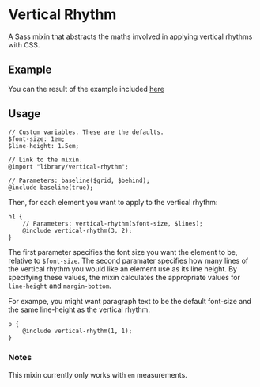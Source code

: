 # Vertical Rhythm

A Sass mixin that abstracts the maths involved in applying vertical rhythms with CSS.

## Example

You can the result of the example included [here](//oliverjash.github.com/vertical-rhythm/)

## Usage

	// Custom variables. These are the defaults.
	$font-size: 1em;
	$line-height: 1.5em;

	// Link to the mixin.
	@import "library/vertical-rhythm";

	// Parameters: baseline($grid, $behind);
	@include baseline(true);

Then, for each element you want to apply to the vertical rhythm:

	h1 {
		// Parameters: vertical-rhythm($font-size, $lines);
		@include vertical-rhythm(3, 2);
	}

The first parameter specifies the font size you want the element to be, relative to `$font-size`. The second paramater specifies how many lines of the vertical rhythm you would like an element use as its line height. By specifying these values, the mixin calculates the appropriate values for `line-height` and `margin-bottom`.

For exampe, you might want paragraph text to be the default font-size and the same line-height as the vertical rhythm.

	p {
		@include vertical-rhythm(1, 1);
	}

### Notes

This mixin currently only works with `em` measurements.